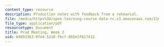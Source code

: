 ```yaml
---
content_type: resource
description: Production notes with feedback from a rehearsal.
file: /media/https%3A/open-learning-course-data-rc.s3.amazonaws.com/21m-873-theater-arts-topics-suburbia-january-iap-2008/b98933630fe452a0fbcf085e5fb17432_prod1.pdf
file_type: application/pdf
resourcetype: Document
title: Prod Meeting, Week 2
uid: b9893363-0fe4-52a0-fbcf-085e5fb17432
---
```

